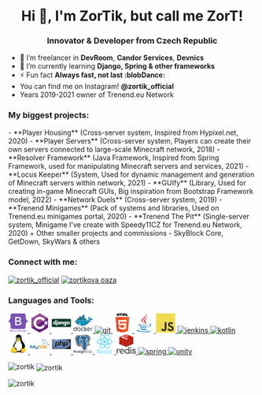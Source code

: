 <h1 align="center">Hi 👋, I'm ZorTik, but call me ZorT!</h1>
<h3 align="center">Innovator & Developer from Czech Republic</h3>

- 🔭 I’m freelancer in **DevRoom**, **Candor Services**, **Devnics**
- 🌱 I’m currently learning **Django, Spring & other frameworks**
- ⚡ Fun fact **Always fast, not last :blobDance:**
- You can find me on Instagram! **@zortik_official**
- Years 2019-2021 owner of Trenend.eu Network

<h3>My biggest projects:</h3>
- **Player Housing** (Cross-server system, Inspired from Hypixel.net, 2020)
- **Player Servers** (Cross-server system, Players can create their own servers connected to large-scale Minecraft network, 2018)
- **Resolver Framework** (Java Framework, Inspired from Spring Framework, used for manipulating Minecraft servers and services, 2021)
- **Locus Keeper** (System, Used for dynamic management and generation of Minecraft servers within network, 2021)
- **GUIfy** (Library, Used for creating in-game Minecraft GUIs, Big inspiration from Bootstrap Framework model, 2022)
- **Network Duels** (Cross-server system, 2019)
- **Trenend Minigames** (Pack of systems and libraries, Used on Trenend.eu minigames portal, 2020)
- **Trenend The Pit** (Single-server system, Minigame I've create with Speedy11CZ for Trenend.eu Network, 2020)
+ Other smaller projects and commissions - SkyBlock Core, GetDown, SkyWars & others

<h3 align="left">Connect with me:</h3>
<p align="left">
<a href="https://instagram.com/zortik_official" target="blank"><img align="center" src="https://raw.githubusercontent.com/rahuldkjain/github-profile-readme-generator/master/src/images/icons/Social/instagram.svg" alt="zortik_official" height="30" width="40" /></a>
<a href="https://www.youtube.com/channel/UCcO9NKYv2OEf8e3dLcNyK2w" target="blank"><img align="center" src="https://raw.githubusercontent.com/rahuldkjain/github-profile-readme-generator/master/src/images/icons/Social/youtube.svg" alt="zortikova oaza" height="30" width="40" /></a>
</p>

<h3 align="left">Languages and Tools:</h3>
<p align="left"> <a href="https://getbootstrap.com" target="_blank" rel="noreferrer"> <img src="https://raw.githubusercontent.com/devicons/devicon/master/icons/bootstrap/bootstrap-plain-wordmark.svg" alt="bootstrap" width="40" height="40"/> </a> <a href="https://www.w3schools.com/cs/" target="_blank" rel="noreferrer"> <img src="https://raw.githubusercontent.com/devicons/devicon/master/icons/csharp/csharp-original.svg" alt="csharp" width="40" height="40"/> </a> <a href="https://www.djangoproject.com/" target="_blank" rel="noreferrer"> <img src="https://raw.githubusercontent.com/devicons/devicon/master/icons/django/django-original.svg" alt="django" width="40" height="40"/> </a> <a href="https://www.docker.com/" target="_blank" rel="noreferrer"> <img src="https://raw.githubusercontent.com/devicons/devicon/master/icons/docker/docker-original-wordmark.svg" alt="docker" width="40" height="40"/> </a> <a href="https://git-scm.com/" target="_blank" rel="noreferrer"> <img src="https://www.vectorlogo.zone/logos/git-scm/git-scm-icon.svg" alt="git" width="40" height="40"/> </a> <a href="https://www.w3.org/html/" target="_blank" rel="noreferrer"> <img src="https://raw.githubusercontent.com/devicons/devicon/master/icons/html5/html5-original-wordmark.svg" alt="html5" width="40" height="40"/> </a> <a href="https://www.java.com" target="_blank" rel="noreferrer"> <img src="https://raw.githubusercontent.com/devicons/devicon/master/icons/java/java-original.svg" alt="java" width="40" height="40"/> </a> <a href="https://developer.mozilla.org/en-US/docs/Web/JavaScript" target="_blank" rel="noreferrer"> <img src="https://raw.githubusercontent.com/devicons/devicon/master/icons/javascript/javascript-original.svg" alt="javascript" width="40" height="40"/> </a> <a href="https://www.jenkins.io" target="_blank" rel="noreferrer"> <img src="https://www.vectorlogo.zone/logos/jenkins/jenkins-icon.svg" alt="jenkins" width="40" height="40"/> </a> <a href="https://kotlinlang.org" target="_blank" rel="noreferrer"> <img src="https://www.vectorlogo.zone/logos/kotlinlang/kotlinlang-icon.svg" alt="kotlin" width="40" height="40"/> </a> <a href="https://www.linux.org/" target="_blank" rel="noreferrer"> <img src="https://raw.githubusercontent.com/devicons/devicon/master/icons/linux/linux-original.svg" alt="linux" width="40" height="40"/> </a> <a href="https://www.mysql.com/" target="_blank" rel="noreferrer"> <img src="https://raw.githubusercontent.com/devicons/devicon/master/icons/mysql/mysql-original-wordmark.svg" alt="mysql" width="40" height="40"/> </a> <a href="https://www.php.net" target="_blank" rel="noreferrer"> <img src="https://raw.githubusercontent.com/devicons/devicon/master/icons/php/php-original.svg" alt="php" width="40" height="40"/> </a> <a href="https://www.postgresql.org" target="_blank" rel="noreferrer"> <img src="https://raw.githubusercontent.com/devicons/devicon/master/icons/postgresql/postgresql-original-wordmark.svg" alt="postgresql" width="40" height="40"/> </a> <a href="https://reactjs.org/" target="_blank" rel="noreferrer"> <img src="https://raw.githubusercontent.com/devicons/devicon/master/icons/react/react-original-wordmark.svg" alt="react" width="40" height="40"/> </a> <a href="https://redis.io" target="_blank" rel="noreferrer"> <img src="https://raw.githubusercontent.com/devicons/devicon/master/icons/redis/redis-original-wordmark.svg" alt="redis" width="40" height="40"/> </a> <a href="https://spring.io/" target="_blank" rel="noreferrer"> <img src="https://www.vectorlogo.zone/logos/springio/springio-icon.svg" alt="spring" width="40" height="40"/> </a> <a href="https://unity.com/" target="_blank" rel="noreferrer"> <img src="https://www.vectorlogo.zone/logos/unity3d/unity3d-icon.svg" alt="unity" width="40" height="40"/> </a> </p>

<p><img align="left" src="https://github-readme-stats.vercel.app/api/top-langs?username=zortik&show_icons=true&locale=en&layout=compact" alt="zortik" /></p>

<p>&nbsp;<img align="center" src="https://github-readme-stats.vercel.app/api?username=zortik&show_icons=true&locale=en" alt="zortik" /></p>

<p><img align="center" src="https://github-readme-streak-stats.herokuapp.com/?user=zortik&" alt="zortik" /></p>
